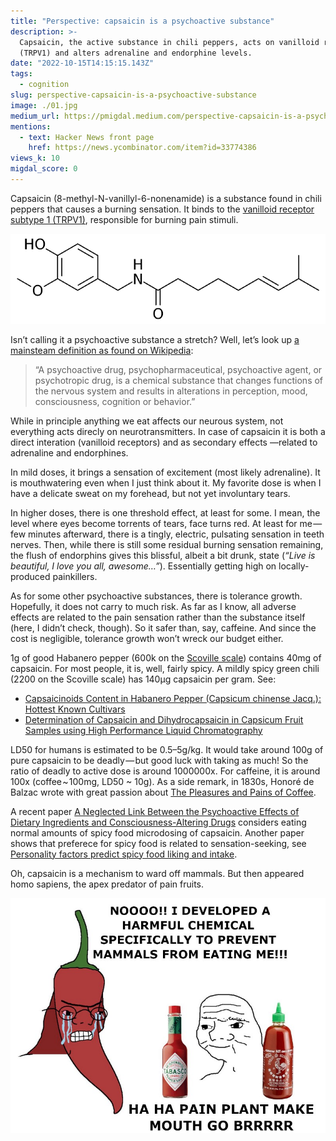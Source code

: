 ```yaml
---
title: "Perspective: capsaicin is a psychoactive substance"
description: >-
  Capsaicin, the active substance in chili peppers, acts on vanilloid receptors
  (TRPV1) and alters adrenaline and endorphine levels.
date: "2022-10-15T14:15:15.143Z"
tags:
  - cognition
slug: perspective-capsaicin-is-a-psychoactive-substance
image: ./01.jpg
medium_url: https://pmigdal.medium.com/perspective-capsaicin-is-a-psychoactive-substance-fff5507b6b7c
mentions:
  - text: Hacker News front page
    href: https://news.ycombinator.com/item?id=33774386
views_k: 10
migdal_score: 0
---
```


Capsaicin (8-methyl-N-vanillyl-6-nonenamide) is a substance found in chili peppers that causes a burning sensation. It binds to the [vanilloid receptor subtype 1 (TRPV1)](https://en.wikipedia.org/wiki/TRPV1), responsible for burning pain stimuli.

![](./00.png)

Isn’t calling it a psychoactive substance a stretch? Well, let’s look up [a mainsteam definition as found on Wikipedia](https://en.wikipedia.org/wiki/Capsaicin):

> “A psychoactive drug, psychopharmaceutical, psychoactive agent, or psychotropic drug, is a chemical substance that changes functions of the nervous system and results in alterations in perception, mood, consciousness, cognition or behavior.”

While in principle anything we eat affects our neurous system, not everything acts direcly on neurotransmitters. In case of capsaicin it is both a direct interation (vanilloid receptors) and as secondary effects —related to adrenaline and endorphines.

In mild doses, it brings a sensation of excitement (most likely adrenaline). It is mouthwatering even when I just think about it. My favorite dose is when I have a delicate sweat on my forehead, but not yet involuntary tears.

In higher doses, there is one threshold effect, at least for some. I mean, the level where eyes become torrents of tears, face turns red. At least for me — few minutes afterward, there is a tingly, electric, pulsating sensation in teeth nerves. Then, while there is still some residual burning sensation remaining, the flush of endorphins gives this blissful, albeit a bit drunk, state (_“Live is beautiful, I love you all, awesome…”_). Essentially getting high on locally-produced painkillers.

As for some other psychoactive substances, there is tolerance growth. Hopefully, it does not carry to much risk. As far as I know, all adverse effects are related to the pain sensation rather than the substance itself (here, I didn’t check, though). So it safer than, say, caffeine. And since the cost is negligible, tolerance growth won’t wreck our budget either.

1g of good Habanero pepper (600k on the [Scoville scale](https://en.wikipedia.org/wiki/Scoville_scale)) contains 40mg of capsaicin. For most people, it is, well, fairly spicy. A mildly spicy green chili (2200 on the Scoville scale) has 140µg capsaicin per gram. See:

- [Capsaicinoids Content in Habanero Pepper (Capsicum chinense Jacq.): Hottest Known Cultivars](https://journals.ashs.org/hortsci/view/journals/hortsci/43/5/article-p1344.xml)
- [Determination of Capsaicin and Dihydrocapsaicin in Capsicum Fruit Samples using High Performance Liquid Chromatography](https://www.ncbi.nlm.nih.gov/pmc/articles/PMC6264681/)

LD50 for humans is estimated to be 0.5–5g/kg. It would take around 100g of pure capsaicin to be deadly — but good luck with taking as much! So the ratio of deadly to active dose is around 1000000x. For caffeine, it is around 100x (coffee ~ 100mg, LD50 ~ 10g). As a side remark, in 1830s, Honoré de Balzac wrote with great passion about [The Pleasures and Pains of Coffee](https://urbigenous.net/library/pleasures_pains_coffee.html).

A recent paper [A Neglected Link Between the Psychoactive Effects of Dietary Ingredients and Consciousness-Altering Drugs](https://www.ncbi.nlm.nih.gov/pmc/articles/PMC6706955/) considers eating normal amounts of spicy food microdosing of capsaicin. Another paper shows that preferece for spicy food is related to sensation-seeking, see [Personality factors predict spicy food liking and intake](https://www.ncbi.nlm.nih.gov/pmc/articles/PMC3607321/).

Oh, capsaicin is a mechanism to ward off mammals. But then appeared homo sapiens, the apex predator of pain fruits.

![](./01.jpg)
